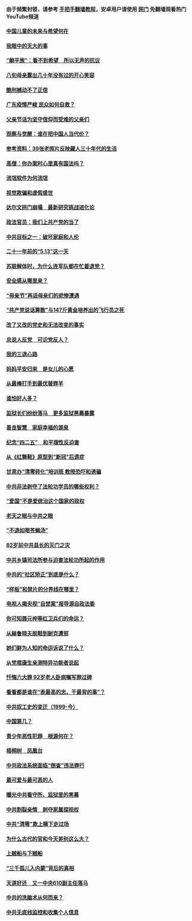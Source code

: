 #### 由于频繁封锁，请参考 [手把手翻墙教程](https://github.com/gfw-breaker/guides/wiki/)，安卓用户请使用 [网门](https://github.com/gfw-breaker/nogfw/blob/master/dl.md?t=07061101) 免翻墙观看热门YouTube频道 

#### [中国儿童的未来与希望何在](../pages/19/427680.md?t=07061101) 

#### [我眼中的天大的事](../pages/19/427619.md?t=07061101) 

#### [“躺平族”：看不到希望　所以无声的抗议](../pages/19/427464.md?t=07061101) 

#### [八旬母亲露出几十年没有过的开心笑容](../pages/19/427429.md?t=07061101) 

#### [酷刑撼动不了正信](../pages/19/427414.md?t=07061101) 

#### [广东疫情严峻 民众如何自救？](../pages/19/427311.md?t=07061101) 

#### [父亲节话为坚守信仰而受难的父亲们](../pages/19/427033.md?t=07061101) 

#### [观察与觉醒：谁在把中国人当代价？](../pages/19/426987.md?t=07061101) 

#### [参考资料：39张老照片反映藏人三十年代的生活](../pages/19/426471.md?t=07061101) 

#### [高僧：你办案时心里真有国法吗？](../pages/19/426530.md?t=07061101) 

#### [流氓软件为何流氓](../pages/19/426531.md?t=07061101) 

#### [视觉欺骗和虚假盛世](../pages/19/426443.md?t=07061101) 

#### [达尔文拱门崩塌　最新研究挑战进化论](../pages/19/426009.md?t=07061101) 

#### [政法官员：我们上共产党的当了](../pages/19/425351.md?t=07061101) 

#### [中共目标之一：破坏家庭和人伦](../pages/19/424454.md?t=07061101) 

#### [二十一年前的“5.13”这一天](../pages/19/424814.md?t=07061101) 

#### [苏联解体时，为什么连军队都在忙着退党？](../pages/19/424335.md?t=07061101) 

#### [安全感从哪里来？](../pages/19/424336.md?t=07061101) 

#### [“母亲节”再话母亲们的悲惨遭遇](../pages/19/424234.md?t=07061101) 

#### [“共产党说话算数”与147斤黄金培养出的飞行员之死](../pages/19/424115.md?t=07061101) 

#### [改了又改的党史和无法改变的事实](../pages/19/424037.md?t=07061101) 

#### [总说人反党　可识党反人？](../pages/19/423820.md?t=07061101) 

#### [我的三退心路](../pages/19/423876.md?t=07061101) 

#### [妈妈平安归来　是女儿的心愿](../pages/19/423947.md?t=07061101) 

#### [从最棒打手到最优替罪羊](../pages/19/423819.md?t=07061101) 

#### [谁怕好人多？](../pages/19/423774.md?t=07061101) 

#### [监狱长们纷纷落马　更多监狱黑幕暴露](../pages/19/423787.md?t=07061101) 

#### [善良智慧　家庭幸福的源泉](../pages/19/423632.md?t=07061101) 

#### [纪念“四二五”　和平理性反迫害](../pages/19/423660.md?t=07061101) 

#### [从《红舞鞋》原型到“新冠”后遗症](../pages/19/423509.md?t=07061101) 

#### [甘肃办“清零转化”培训班 教授恐吓和诱骗](../pages/19/423498.md?t=07061101) 

#### [中共非法剥夺了法轮功学员的哪些权利？](../pages/19/423392.md?t=07061101) 

#### [“爱国”不是爱统治这个国家的政权](../pages/19/423029.md?t=07061101) 

#### [老天之眼与中共之眼](../pages/19/423378.md?t=07061101) 

#### [“不退如喝苍蝇汤”](../pages/19/423287.md?t=07061101) 

#### [82岁前中共县长的灭门之灾](../pages/19/423055.md?t=07061101) 

#### [中共乡镇司法所参与迫害法轮功所起的作用](../pages/19/423064.md?t=07061101) 

#### [中共的“社区矫正”到底是什么？](../pages/19/422870.md?t=07061101) 

#### [“样板”和禁片的分界线在哪里？](../pages/19/422704.md?t=07061101) 

#### [电视人揭央视“自焚案”报导源自政法委](../pages/19/422770.md?t=07061101) 

#### [你可知聂元梓等红卫兵们的命运？](../pages/19/422848.md?t=07061101) 

#### [从赫鲁晓夫脱鞋到耐克遭邪](../pages/19/422826.md?t=07061101) 

#### [她们鲜为人知的命运诉说了什么？](../pages/19/422754.md?t=07061101) 

#### [从党棍康生亲测特异功能者说起](../pages/19/422657.md?t=07061101) 

#### [忏悔六大罪 92岁老人卧病嘱写罪过碑](../pages/19/422750.md?t=07061101) 

#### [看看都是谁在“表最高的忠、干最背的事”？](../pages/19/422703.md?t=07061101) 

#### [中共奴工史的变迁（1999-今）](../pages/19/422656.md?t=07061101) 

#### [中国第几？](../pages/19/422496.md?t=07061101) 

#### [青少年恶性犯罪　根源何在？](../pages/19/422449.md?t=07061101) 

#### [梧桐树　凤凰台](../pages/19/422442.md?t=07061101) 

#### [中共政法系统面临“倒查”违法罪行](../pages/19/422497.md?t=07061101) 

#### [最可爱与最可恶的人](../pages/19/422448.md?t=07061101) 

#### [曝光中共看守所、监狱里的黑幕](../pages/19/422390.md?t=07061101) 

#### [中共割裂亲情　剥夺家属探视权](../pages/19/422364.md?t=07061101) 

#### [中共“清零”欺上瞒下走过场](../pages/19/422306.md?t=07061101) 

#### [为什么古代的官和今天差别这么大？](../pages/19/422228.md?t=07061101) 

#### [上贼船与下贼船](../pages/19/422276.md?t=07061101) 

#### [“三千孤儿入内蒙”背后的真相](../pages/19/422229.md?t=07061101) 

#### [天道好还　又一中央610副主任落马](../pages/19/422155.md?t=07061101) 

#### [中共的洗脑术从何而来？](../pages/19/422154.md?t=07061101) 

#### [中共无底线监控和收集个人信息](../pages/19/422039.md?t=07061101) 

